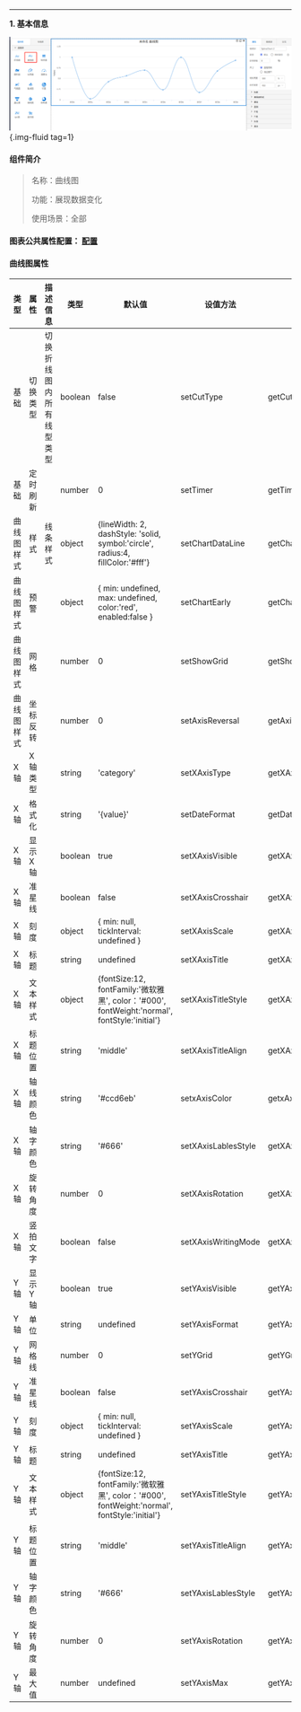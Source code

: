 <h2></h2>

---

**1\. 基本信息**

![曲线图](../../assets/img/configuration_SplineChart.png "曲线图"){.img-fluid tag=1}


#### **组件简介**

> 名称：曲线图
>
> 功能：展现数据变化
>
> 使用场景：全部

#### **图表公共属性配置**： [配置](./chart.md)

#### **曲线图属性**

| 类型 | 属性| 描述信息| 类型| 默认值 | 设值方法 | 取值方法|  脚本使用 |
|-----|--------|----|--------|--------|----------|-----|-----|
| 基础 | 切换类型 |切换折线图内所有线型类型 | boolean | false | setCutType | getCutType |
| 基础 | 定时刷新 | | number | 0 | setTimer | getTimer |
| 曲线图样式 | 样式 | 线条样式 | object | {lineWidth: 2, dashStyle: 'solid, symbol:'circle', radius:4, fillColor:'#fff'} | setChartDataLine | getChartDataLine | 允许 |
| 曲线图样式 | 预警 |  | object | { min: undefined, max: undefined, color:'red', enabled:false } | setChartEarly | getChartEarly | 允许 |
| 曲线图样式 | 网格 |  | number | 0 | setShowGrid | getShowGrid | 允许 |
| 曲线图样式 | 坐标反转 |  | number | 0 | setAxisReversal | getAxisReversal | 允许 |
| X轴 | X轴类型 |  | string | 'category' | setXAxisType | getXAxisType |  |
| X轴 | 格式化 |  | string | '{value}' | setDateFormat | getDateFormat |  |
| X轴 | 显示X轴 |  | boolean | true | setXAxisVisible | getXAxisVisible | 允许 |
| X轴 | 准星线 |  | boolean | false | setXAxisCrosshair | getXAxisCrosshair | 允许 |
| X轴 | 刻度 |  | object | { min: null, tickInterval: undefined } | setXAxisScale | getXAxisScale |
| X轴 | 标题 |  | string | undefined | setXAxisTitle | getXAxisTitle | 允许 |
| X轴 | 文本样式 |  | object | {fontSize:12, fontFamily:'微软雅黑', color：'#000', fontWeight:'normal', fontStyle:'initial'} | setXAxisTitleStyle | getXAxisTitleStyle | 允许 |
| X轴 | 标题位置 |  | string | 'middle' | setXAxisTitleAlign | getXAxisTitleAlign | 允许 |
| X轴 | 轴线颜色 |  | string | '#ccd6eb' | setxAxisColor | getxAxisColor | 允许 |
| X轴 | 轴字颜色 |  | string | '#666' | setXAxisLablesStyle | getXAxisLablesStyle | 允许 |
| X轴 | 旋转角度 |  | number | 0 | setXAxisRotation | getXAxisRotation | 允许 |
| X轴 | 竖拍文字 |  | boolean | false | setXAxisWritingMode | getXAxisWritingMode | 允许 |
| Y轴 | 显示Y轴 |  | boolean | true | setYAxisVisible | getYAxisVisible | 允许 |
| Y轴 | 单位 |  | string | undefined | setYAxisFormat | getYAxisFormat | 允许 |
| Y轴 | 网格线 |  | number | 0 | setYGrid | getYGrid | 允许 |
| Y轴 | 准星线 |  | boolean | false | setYAxisCrosshair | getYAxisCrosshair | 允许 |
| Y轴 | 刻度 |  | object | { min: null, tickInterval: undefined } | setYAxisScale | getYAxisScale |
| Y轴 | 标题 |  | string | undefined | setYAxisTitle | getYAxisTitle | 允许 |
| Y轴 | 文本样式 |  | object | {fontSize:12, fontFamily:'微软雅黑', color：'#000', fontWeight:'normal', fontStyle:'initial'} | setYAxisTitleStyle | getYAxisTitleStyle | 允许 |
| Y轴 | 标题位置 |  | string | 'middle' | setYAxisTitleAlign | getYAxisTitleAlign | 允许 |
| Y轴 | 轴字颜色 |  | string | '#666' | setYAxisLablesStyle | getYAxisLablesStyle | 允许 |
| Y轴 | 旋转角度 |  | number | 0 | setYAxisRotation | getYAxisRotation | 允许 |
| Y轴 | 最大值 |  | number | undefined | setYAxisMax | getYAxisMax |